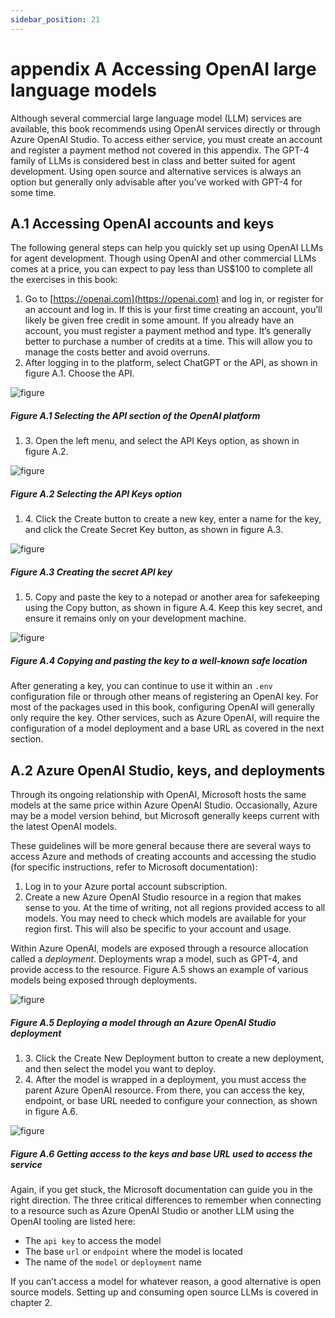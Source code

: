 ```yaml
---
sidebar_position: 21
---
```


# appendix A Accessing OpenAI large language models

Although several commercial large language model (LLM) services are available, this book recommends using OpenAI services directly or through Azure OpenAI Studio. To access either service, you must create an account and register a payment method not covered in this appendix. The GPT-4 family of LLMs is considered best in class and better suited for agent development. Using open source and alternative services is always an option but generally only advisable after you’ve worked with GPT-4 for some time.

## A.1 Accessing OpenAI accounts and keys

The following general steps can help you quickly set up using OpenAI LLMs for agent development. Though using OpenAI and other commercial LLMs comes at a price, you can expect to pay less than US$100 to complete all the exercises in this book:

1. Go to [https://openai.com](https://openai.com) and log in, or register for an account and log in. If this is your first time creating an account, you’ll likely be given free credit in some amount. If you already have an account, you must register a payment method and type. It’s generally better to purchase a number of credits at a time. This will allow you to manage the costs better and avoid overruns.
2. After logging in to the platform, select ChatGPT or the API, as shown in figure A.1. Choose the API.

![figure](assets/A-1.png)

##### Figure A.1 Selecting the API section of the OpenAI platform

1. 3\. Open the left menu, and select the API Keys option, as shown in figure A.2.

![figure](assets/A-2.png)

##### Figure A.2 Selecting the API Keys option

1. 4\. Click the Create button to create a new key, enter a name for the key, and click the Create Secret Key button, as shown in figure A.3.

![figure](assets/A-3.png)

##### Figure A.3 Creating the secret API key

1. 5\. Copy and paste the key to a notepad or another area for safekeeping using the Copy button, as shown in figure A.4. Keep this key secret, and ensure it remains only on your development machine.

![figure](assets/A-4.png)

##### Figure A.4 Copying and pasting the key to a well-known safe location

After generating a key, you can continue to use it within an `.env` configuration file or through other means of registering an OpenAI key. For most of the packages used in this book, configuring OpenAI will generally only require the key. Other services, such as Azure OpenAI, will require the configuration of a model deployment and a base URL as covered in the next section.

## A.2 Azure OpenAI Studio, keys, and deployments

Through its ongoing relationship with OpenAI, Microsoft hosts the same models at the same price within Azure OpenAI Studio. Occasionally, Azure may be a model version behind, but Microsoft generally keeps current with the latest OpenAI models.

These guidelines will be more general because there are several ways to access Azure and methods of creating accounts and accessing the studio (for specific instructions, refer to Microsoft documentation):

1. Log in to your Azure portal account subscription.
2. Create a new Azure OpenAI Studio resource in a region that makes sense to you. At the time of writing, not all regions provided access to all models. You may need to check which models are available for your region first. This will also be specific to your account and usage.

Within Azure OpenAI, models are exposed through a resource allocation called a *deployment*. Deployments wrap a model, such as GPT-4, and provide access to the resource. Figure A.5 shows an example of various models being exposed through deployments.

![figure](assets/A-5.png)

##### Figure A.5 Deploying a model through an Azure OpenAI Studio deployment

1. 3\. Click the Create New Deployment button to create a new deployment, and then select the model you want to deploy.
2. 4\. After the model is wrapped in a deployment, you must access the parent Azure OpenAI resource. From there, you can access the key, endpoint, or base URL needed to configure your connection, as shown in figure A.6.

![figure](assets/A-6.png)

##### Figure A.6 Getting access to the keys and base URL used to access the service

Again, if you get stuck, the Microsoft documentation can guide you in the right direction. The three critical differences to remember when connecting to a resource such as Azure OpenAI Studio or another LLM using the OpenAI tooling are listed here:

- The `api key` to access the model
- The base `url` or `endpoint` where the model is located
- The name of the `model` or `deployment` name

If you can’t access a model for whatever reason, a good alternative is open source models. Setting up and consuming open source LLMs is covered in chapter 2.
